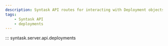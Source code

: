 ```yaml
---
description: Syntask API routes for interacting with Deployment objects.
tags:
    - Syntask API
    - deployments
---
```


::: syntask.server.api.deployments
